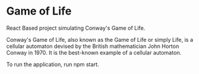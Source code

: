 # Game of Life

React Based project simulating Conway's Game of Life.

Conway's Game of Life, also known as the Game of Life or simply Life, is a cellular automaton devised by the British mathematician John Horton Conway in 1970. It is the best-known example of a cellular automaton.

To run the application, run npm start.
